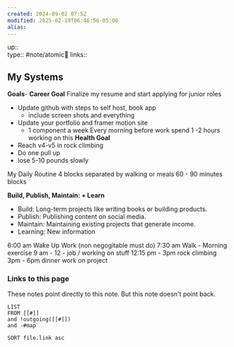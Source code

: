 ```yaml
---
created: 2024-09-02 07:52
modified: 2025-02-19T06:46:56-05:00
alias: 
---
```

up::  
type:: #note/atomic🌳 
links::
## My Systems
**Goals**-
**Career Goal**
Finalize my resume and start applying for junior roles
- Update github with steps to self host, book app
	- include screen shots and everything
- Update your portfolio and framer motion site
	- 1 component a week
Every morning before work spend 1 -2 hours working on this
**Health Goal**
- Reach v4-v5 in rock climbing
- Do one pull up
- lose 5-10 pounds slowly

My Daily Routine
4 blocks separated by walking or meals
60 - 90 minutes blocks

**Build, Publish, Maintain: + Learn**
- Build: Long-term projects like writing books or building products.
- Publish: Publishing content on social media.
- Maintain: Maintaining existing projects that generate income.
- Learning: New information

6:00 am Wake Up Work (non negogitable must do)
7:30 am Walk - Morning exercise
9 am - 12 - job / working on stuff
12:15 pm - 3pm rock climbing
3pm - 6pm dinner work on project




### Links to this page
These notes point directly to this note. But this note doesn't point back.
```dataview
LIST
FROM [[#]]
and !outgoing([[#]])
and -#map

SORT file.link asc
```



